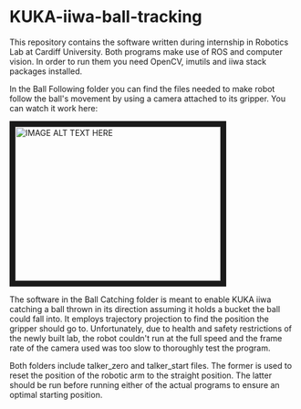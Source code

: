 # KUKA-iiwa-ball-tracking

This repository contains the software written during internship in Robotics Lab at Cardiff University. Both programs make use of ROS and computer vision. In order to run them you need OpenCV, imutils and iiwa stack packages installed.

In the Ball Following folder you can find the files needed to make robot follow the ball's movement by using a camera attached to its gripper. You can watch it work here:

<a href="http://www.youtube.com/watch?feature=player_embedded&v=tu50Q895ztU
" target="_blank"><img src="http://img.youtube.com/vi/tu50Q895ztU/0.jpg" 
alt="IMAGE ALT TEXT HERE" width="360" height="270" border="10" /></a>

The software in the Ball Catching folder is meant to enable KUKA iiwa catching a ball thrown in its direction assuming it holds a bucket the ball could fall into. It employs trajectory projection to find the position the gripper should go to. Unfortunately, due to health and safety restrictions of the newly built lab, the robot couldn't run at the full speed and the frame rate of the camera used was too slow to thoroughly test the program.

Both folders include talker_zero and talker_start files. The former is used to reset the position of the robotic arm to the straight position. The latter should be run before running either of the actual programs to ensure an optimal starting position.
